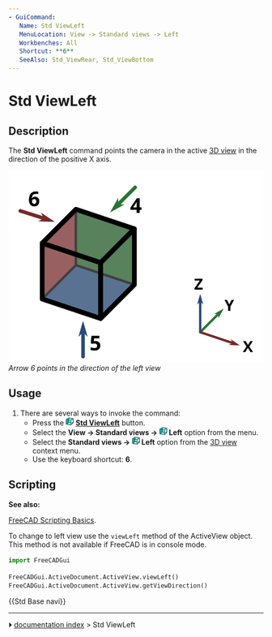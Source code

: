 ```yaml
---
- GuiCommand:
   Name: Std ViewLeft
   MenuLocation: View -> Standard views -> Left
   Workbenches: All
   Shortcut: **6**
   SeeAlso: Std_ViewRear, Std_ViewBottom
---
```


# Std ViewLeft

## Description

The **Std ViewLeft** command points the camera in the active [3D view](3D_view.md) in the direction of the positive X axis.

 ![](images/FreeCAD_views_rear.svg )  
*Arrow 6 points in the direction of the left view*

## Usage

1.  There are several ways to invoke the command:
    -   Press the **<img src="images/Std_ViewLeft.svg" width=16px> [Std ViewLeft](Std_ViewLeft.md)** button.
    -   Select the **View → Standard views → <img src="images/Std_ViewLeft.svg" width=16px> Left** option from the menu.
    -   Select the **Standard views → <img src="images/Std_ViewLeft.svg" width=16px> Left** option from the [3D view](3D_view.md) context menu.
    -   Use the keyboard shortcut: **6**.

## Scripting


**See also:**

[FreeCAD Scripting Basics](FreeCAD_Scripting_Basics.md).

To change to left view use the `viewLeft` method of the ActiveView object. This method is not available if FreeCAD is in console mode.

 
```python
import FreeCADGui

FreeCADGui.ActiveDocument.ActiveView.viewLeft()
FreeCADGui.ActiveDocument.ActiveView.getViewDirection()
```




 {{Std Base navi}}



---
⏵ [documentation index](../README.md) > Std ViewLeft
